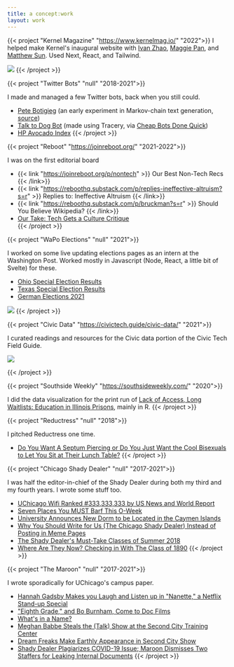 ```yaml
---
title: a concept:work
layout: work
---
```


{{< project "Kernel Magazine" "https://www.kernelmag.io/" "2022">}}
I helped make Kernel's inaugural website with <a  href = "https://ivanzhao.me/" target="_blank"> Ivan Zhao</a>, <a href = "https://www.magzipan.com/" target="_blank"> Maggie Pan</a>, and <a href = "https://sunnymatt.com/" target="_blank"> Matthew Sun</a>. Used Next, React, and Tailwind. 

[![](/work/kernel.gif)](https://www.kernelmag.io/)
{{< /project >}}

{{< project "Twitter Bots" "null" "2018-2021">}}

I made and managed a few Twitter bots, back when you still could. 

- [Pete Botigieg](https://twitter.com/petebutbot) (an early experiment in Markov-chain text generation, [source](https://gist.github.com/deblnia/46b09c4542ce20802c38fe13619ff36d))
- [Talk to Dog Bot](https://twitter.com/talktodogbot) (made using Tracery, via [Cheap Bots Done Quick](https://cheapbotsdonequick.com/)) 
- [HP Avocado Index](https://twitter.com/hpavocadoprice?lang=en)
{{< /project >}}

{{< project "Reboot" "https://joinreboot.org/" "2021-2022">}}

I was on the first editorial board 

- {{< link "https://joinreboot.org/p/nontech" >}} Our Best Non-Tech Recs {{< /link>}}  
- {{< link "https://reboothq.substack.com/p/replies-ineffective-altruism?s=r" >}} Replies to: Ineffective Altruism {{< /link>}} 
- {{< link "https://reboothq.substack.com/p/bruckman?s=r" >}} Should You Believe Wikipedia? {{< /link>}} 
- <a href = "https://reboothq.substack.com/p/adriandaub" target = "_blank"> Our Take: Tech Gets a Culture Critique </a>  
{{< /project >}}

{{< project "WaPo Elections" "null" "2021">}}

I worked on some live updating elections pages as an intern at the Washington Post. Worked mostly in Javascript (Node, React, a little bit of Svelte) for these.

- [Ohio Special Election Results](https://www.washingtonpost.com/elections/election-results/ohio/house-districts-11-15-primaries/)
- [Texas Special Election Results](https://www.washingtonpost.com/elections/election-results/texas/house-district-6-special-election/)
- [German Elections 2021](https://www.washingtonpost.com/elections/election-results/world/germany-election-results//)


[![](/work/elex.gif)](https://www.washingtonpost.com/elections/election-results/world/germany-election-results//)
{{< /project >}}

{{< project "Civic Data" "https://civictech.guide/civic-data/" "2021">}}

I curated readings and resources for the Civic data portion of the Civic Tech Field Guide. 

[![](/work/civic_data.gif)](https://civictech.guide/civic-data/)

{{< /project >}}

{{< project "Southside Weekly" "https://southsideweekly.com/" "2020">}}

I did the data visualization for the print run of [Lack of Access, Long Waitlists: Education in Illinois Prisons](https://ipmnewsroom.org/lack-of-access-long-waitlists-education-in-illinois-prisons/), mainly in R.
{{< /project >}}


{{< project "Reductress" "null" "2018">}}

I pitched Reductress one time. 

- [Do You Want A Septum Piercing or Do You Just Want the Cool Bisexuals to Let You Sit at Their Lunch Table?](https://reductress.com/post/do-you-want-a-septum-piercing-or-do-you-just-want-the-cool-bisexuals-to-let-you-sit-at-their-lunch-table/)
{{< /project >}}

{{< project "Chicago Shady Dealer" "null" "2017-2021">}}

I was half the editor-in-chief of the Shady Dealer during both my third and my fourth years. I wrote some stuff too. 

- [UChicago Wifi Ranked #333,333,333 by US News and World Report](https://chicagoshadydealer.com/index.php/2019/11/23/uchicago-wifi-ranked-333333333-by-us-news-and-world-report/)
- [Seven Places You MUST Barf This O-Week](https://chicagoshadydealer.com/index.php/2013/03/16/seven-places-you-must-barf-this-o-week/) 
- [University Announces New Dorm to be Located in the Caymen Islands](https://chicagoshadydealer.com/index.php/2013/03/16/university-announces-new-dorm-to-be-located-in-the-cayman-islands/)
- [Why You Should Write for Us (The Chicago Shady Dealer) Instead of Posting in Meme Pages](https://chicagoshadydealer.com/index.php/2013/03/16/three-reasons-you-should-write-for-us-the-chicago-shady-dealer-instead-of-posting-in-the-meme-pages/) 
- [The Shady Dealer's Must-Take Classes of Summer 2018](https://chicagoshadydealer.com/index.php/2013/03/16/the-shady-dealers-must-take-classes-of-summer-2018/)
- [Where Are They Now? Checking in With The Class of 1890](https://chicagoshadydealer.com/index.php/2013/03/16/where-are-they-now-checking-in-with-the-class-of-1890/) 
{{< /project >}}

{{< project "The Maroon" "null" "2017-2021">}}

I wrote sporadically for UChicago's campus paper.  

- [Hannah Gadsby Makes you Laugh and Listen up in "Nanette," a Netflix Stand-up Special](https://www.chicagomaroon.com/article/2018/7/15/hannah-gadsby-makes-laugh-listen-nanette-netflix-s/) 
-  ["Eighth Grade," and Bo Burnham, Come to Doc Films](https://www.chicagomaroon.com/article/2018/5/18/eighth-grade-bo-burnham-come-doc-films/")
- [What's in a Name?](https://www.chicagomaroon.com/article/2018/3/13/name/)
- [Meghan Babbe Steals the (Talk) Show at the Second City Training Center](https://www.chicagomaroon.com/article/2018/2/5/second-city/)
- [Dream Freaks Make Earthly Appearance in Second City Show](https://www.chicagomaroon.com/article/2017/11/7/second-city/) 
- [Shady Dealer Plagiarizes COVID-19 Issue; Maroon Dismisses Two Staffers for Leaking Internal Documents](https://chicagomaroon.com/28303/news/shady-dealer-plagiarizes-covid-19-issue-maroon-dismisses-two/)
{{< /project >}}